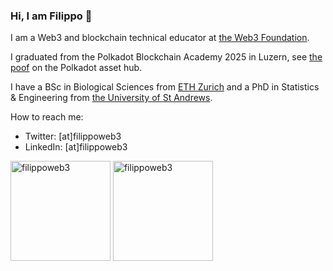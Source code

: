 ### Hi, I am Filippo 👋

I am a Web3 and blockchain technical educator at [the Web3 Foundation](https://web3.foundation/).

I graduated from the Polkadot Blockchain Academy 2025 in Luzern, see [the poof](https://kodadot.xyz/ahp/gallery/453-24) on the Polkadot asset hub.

I have a BSc in Biological Sciences from [ETH Zurich](https://ethz.ch/en.html) and a PhD in Statistics & Engineering from [the University of St Andrews](https://www.st-andrews.ac.uk/).

How to reach me:
- Twitter: [at]filippoweb3
- LinkedIn: [at]filippoweb3

<img height="160em" align="center" src="https://github-readme-stats.vercel.app/api?username=filippoweb3&show_icons=true&locale=en&count_private=true&theme=transparent" alt="filippoweb3" />

<img height="160em" align="center" src="https://github-readme-stats.vercel.app/api/top-langs/?username=filippoweb3&hide_progress=true&show_icons=true&locale=en&count_private=true&theme=transparent" alt="filippoweb3" />
